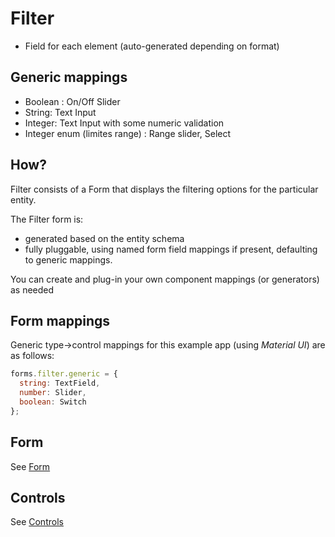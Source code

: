 # Filter

- Field for each element (auto-generated depending on format)

## Generic mappings

- Boolean : On/Off Slider
- String: Text Input
- Integer: Text Input with some numeric validation
- Integer enum (limites range) : Range slider, Select

## How?

Filter consists of a Form that displays the filtering options for the particular entity.

The Filter form is:

- generated based on the entity schema
- fully pluggable, using named form field mappings if present, defaulting to generic mappings.

You can create and plug-in your own component mappings (or generators) as needed

## Form mappings

Generic type->control mappings for this example app (using _Material UI_) are as follows:

```js
forms.filter.generic = {
  string: TextField,
  number: Slider,
  boolean: Switch
};
```

## Form

See [Form](./form/Form.md)

## Controls

See [Controls](./controls/Controls.md)
